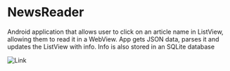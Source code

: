 # NewsReader
Android application that allows user to click on an article name in ListView, allowing them to read it in a WebView. App gets JSON data, parses it and updates the ListView with info. Info is also stored in an SQLite database

![Link](https://imgur.com/WDQvKHH "Description")
